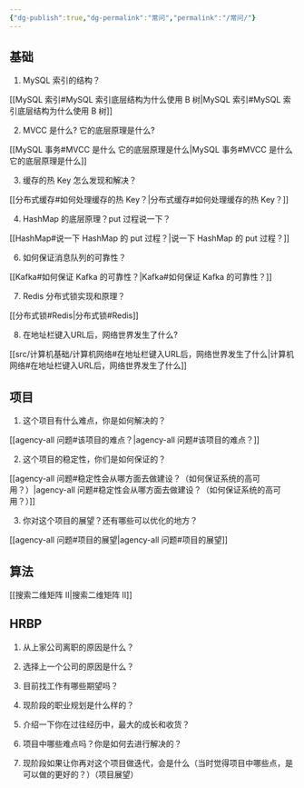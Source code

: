 ```yaml
---
{"dg-publish":true,"dg-permalink":"常问","permalink":"/常问/"}
---
```



## 基础

1. MySQL 索引的结构？

[[MySQL 索引#MySQL 索引底层结构为什么使用 B 树\|MySQL 索引#MySQL 索引底层结构为什么使用 B 树]]

2. MVCC 是什么? 它的底层原理是什么?

[[MySQL 事务#MVCC 是什么 它的底层原理是什么\|MySQL 事务#MVCC 是什么 它的底层原理是什么]]

3. 缓存的热 Key 怎么发现和解决？

[[分布式缓存#如何处理缓存的热 Key？\|分布式缓存#如何处理缓存的热 Key？]]

4. HashMap 的底层原理？put 过程说一下？

[[HashMap#说一下 HashMap 的 put 过程？\|说一下 HashMap 的 put 过程？]]

6. 如何保证消息队列的可靠性？

[[Kafka#如何保证 Kafka 的可靠性？\|Kafka#如何保证 Kafka 的可靠性？]]

7. Redis 分布式锁实现和原理？

[[分布式锁#Redis\|分布式锁#Redis]]

8. 在地址栏键入URL后，网络世界发生了什么?

[[src/计算机基础/计算机网络#在地址栏键入URL后，网络世界发生了什么\|计算机网络#在地址栏键入URL后，网络世界发生了什么]]

## 项目

1. 这个项目有什么难点，你是如何解决的？

[[agency-all 问题#该项目的难点？\|agency-all 问题#该项目的难点？]]

2. 这个项目的稳定性，你们是如何保证的？

[[agency-all 问题#稳定性会从哪方面去做建设？（如何保证系统的高可用？）\|agency-all 问题#稳定性会从哪方面去做建设？（如何保证系统的高可用？）]]

3. 你对这个项目的展望？还有哪些可以优化的地方？

[[agency-all 问题#项目的展望\|agency-all 问题#项目的展望]]

## 算法

[[搜索二维矩阵 II\|搜索二维矩阵 II]]

## HRBP

1. 从上家公司离职的原因是什么？


2. 选择上一个公司的原因是什么？


3. 目前找工作有哪些期望吗？


4. 现阶段的职业规划是什么样的？


5. 介绍一下你在过往经历中，最大的成长和收货？


6. 项目中哪些难点吗？你是如何去进行解决的？


7. 现阶段如果让你再对这个项目做迭代，会是什么（当时觉得项目中哪些点，是可以做的更好的？）（项目展望） 

